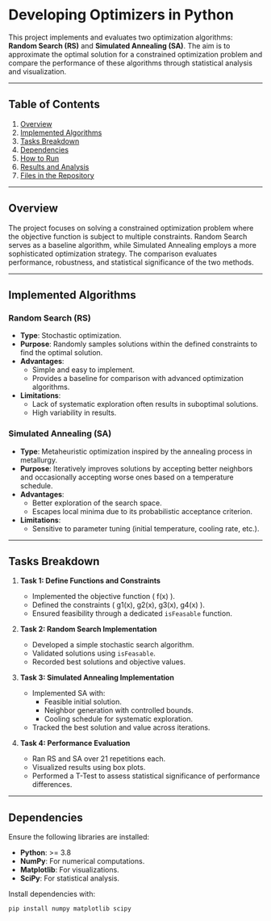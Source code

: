 # Developing Optimizers in Python

This project implements and evaluates two optimization algorithms: **Random Search (RS)** and **Simulated Annealing (SA)**. The aim is to approximate the optimal solution for a constrained optimization problem and compare the performance of these algorithms through statistical analysis and visualization.

---

## Table of Contents
1. [Overview](#overview)
2. [Implemented Algorithms](#implemented-algorithms)
3. [Tasks Breakdown](#tasks-breakdown)
4. [Dependencies](#dependencies)
5. [How to Run](#how-to-run)
6. [Results and Analysis](#results-and-analysis)
7. [Files in the Repository](#files-in-the-repository)

---

## Overview

The project focuses on solving a constrained optimization problem where the objective function is subject to multiple constraints. Random Search serves as a baseline algorithm, while Simulated Annealing employs a more sophisticated optimization strategy. The comparison evaluates performance, robustness, and statistical significance of the two methods.

---

## Implemented Algorithms

### Random Search (RS)
- **Type**: Stochastic optimization.
- **Purpose**: Randomly samples solutions within the defined constraints to find the optimal solution.
- **Advantages**:
  - Simple and easy to implement.
  - Provides a baseline for comparison with advanced optimization algorithms.
- **Limitations**:
  - Lack of systematic exploration often results in suboptimal solutions.
  - High variability in results.

### Simulated Annealing (SA)
- **Type**: Metaheuristic optimization inspired by the annealing process in metallurgy.
- **Purpose**: Iteratively improves solutions by accepting better neighbors and occasionally accepting worse ones based on a temperature schedule.
- **Advantages**:
  - Better exploration of the search space.
  - Escapes local minima due to its probabilistic acceptance criterion.
- **Limitations**:
  - Sensitive to parameter tuning (initial temperature, cooling rate, etc.).

---

## Tasks Breakdown

1. **Task 1: Define Functions and Constraints**
   - Implemented the objective function \( f(x) \).
   - Defined the constraints \( g1(x), g2(x), g3(x), g4(x) \).
   - Ensured feasibility through a dedicated `isFeasable` function.

2. **Task 2: Random Search Implementation**
   - Developed a simple stochastic search algorithm.
   - Validated solutions using `isFeasable`.
   - Recorded best solutions and objective values.

3. **Task 3: Simulated Annealing Implementation**
   - Implemented SA with:
     - Feasible initial solution.
     - Neighbor generation with controlled bounds.
     - Cooling schedule for systematic exploration.
   - Tracked the best solution and value across iterations.

4. **Task 4: Performance Evaluation**
   - Ran RS and SA over 21 repetitions each.
   - Visualized results using box plots.
   - Performed a T-Test to assess statistical significance of performance differences.

---

## Dependencies

Ensure the following libraries are installed:
- **Python**: >= 3.8
- **NumPy**: For numerical computations.
- **Matplotlib**: For visualizations.
- **SciPy**: For statistical analysis.

Install dependencies with:
```bash
pip install numpy matplotlib scipy
